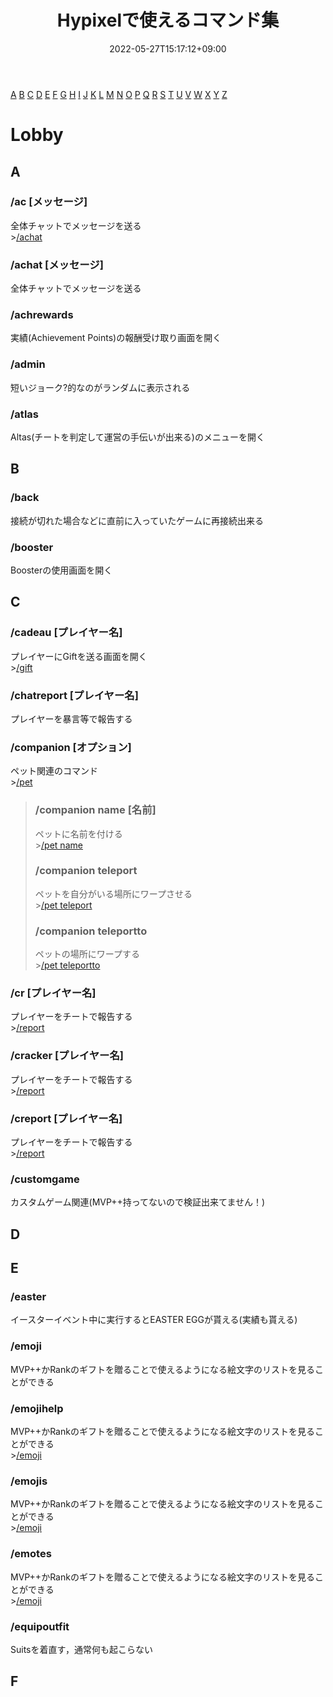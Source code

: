 ﻿---
title: "Hypixelで使えるコマンド集"
slug: hypixel_commands_20220527-151712
date: 2022-05-27T15:17:12+09:00

tags: ["PC", "Minecraft"]
categories: ["PC関連"]

draft: true
---
[A](#a)
[B](#b)
[C](#c)
[D](#d)
[E](#e)
[F](#f)
[G](#g)
[H](#h)
[I](#i)
[J](#j)
[K](#k)
[L](#l)
[M](#m)
[N](#n)
[O](#o)
[P](#p)
[Q](#q)
[R](#r)
[S](#s)
[T](#t)
[U](#u)
[V](#v)
[W](#w)
[X](#x)
[Y](#y)
[Z](#z)


# Lobby
## A
### /ac [メッセージ]
全体チャットでメッセージを送る  
\>[/achat](#/achat-メッセージ)
### /achat [メッセージ]
全体チャットでメッセージを送る
### /achrewards
実績(Achievement Points)の報酬受け取り画面を開く
### /admin
短いジョーク?的なのがランダムに表示される
<!--
### /advent
多分アドベントカレンダー関連なので時期になったら確認します
### /adventmenu
同上
-->
### /atlas
Altas(チートを判定して運営の手伝いが出来る)のメニューを開く

## B
### /back
接続が切れた場合などに直前に入っていたゲームに再接続出来る
<!--
### /battlepass
反応無し
-->
### /booster
Boosterの使用画面を開く
<!--
### /bpm
反応無し
-->

## C
### /cadeau [プレイヤー名]
プレイヤーにGiftを送る画面を開く  
\>[/gift](#/gift)
### /chatreport [プレイヤー名]
プレイヤーを暴言等で報告する
### /companion [オプション]
ペット関連のコマンド  
\>[/pet](#/pet)
>### /companion name [名前]
>ペットに名前を付ける  
>\>[/pet name](#/pet-name)
>### /companion teleport
>ペットを自分がいる場所にワープさせる  
>\>[/pet teleport](#/pet-teleport)
>### /companion teleportto
>ペットの場所にワープする  
>\>[/pet teleportto](#/pet-teleportto)
<!--
### /configvisualizer
反応なし
### /confirmnotification [オプション]
ちょっとよくわからない，後ろに何か付けるっぽい3
### /coords
パーティー関連?
-->
### /cr [プレイヤー名]
プレイヤーをチートで報告する  
\>[/report](#/report)
### /cracker [プレイヤー名]
プレイヤーをチートで報告する  
\>[/report](#/report)
### /creport [プレイヤー名]
プレイヤーをチートで報告する  
\>[/report](#/report)
### /customgame
カスタムゲーム関連(MVP++持ってないので検証出来てません！)
<!--
### /customstatus
ちょっとよくわからない
-->

## D

## E
### /easter
イースターイベント中に実行するとEASTER EGGが貰える(実績も貰える)
### /emoji
MVP++かRankのギフトを贈ることで使えるようになる絵文字のリストを見ることができる
### /emojihelp
MVP++かRankのギフトを贈ることで使えるようになる絵文字のリストを見ることができる  
\>[/emoji](#/emoji)
### /emojis
MVP++かRankのギフトを贈ることで使えるようになる絵文字のリストを見ることができる  
\>[/emoji](#/emoji)
### /emotes
MVP++かRankのギフトを贈ることで使えるようになる絵文字のリストを見ることができる  
\>[/emoji](#/emoji)
### /equipoutfit
Suitsを着直す，通常何も起こらない

## F